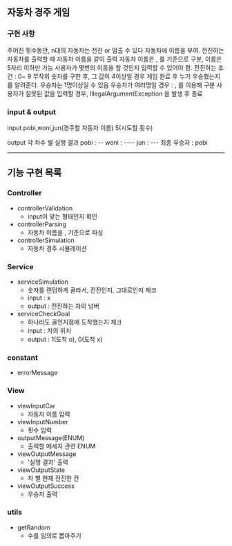 
## 자동차 경주 게임
### 구현 사항
주어진 횟수동안, n대의 자동차는 전진 or 멈출 수 있다
자동차에 이름을 부여. 전진하는 자동차를 출력할 때 자동차 이름을 같이 출력
자동차 이름은 , 를 기준으로 구분, 이름은 5자리 이하만 가능
사용자가 몇번의 이동을 할 것인지 입력할 수 있어야 함.
전진하는 조건 : 0~ 9 무작위 숫자를 구한 후, 그 값이 4이상일 경우
게임 완료 후 누가 우승했는지를 알려준다. 우승자는 1명이상일 수 있음
우승자가 여러명일 경우 : , 를 이용해 구분
사용자가 잘못된 값을 입력할 경우, IllegalArgumentException 을 발생 후 종료

### input & output
input
pobi,woni,jun(경주할 자동차 이름)
5(시도할 횟수)

output
각 차수 별 실행 결과
pobi : --
woni : ----
jun : ---
최종 우승자 : pobi

---

## 기능 구현 목록

### Controller

- controllerValidation
  - input이 맞는 형태인지 확인
- controllerParsing
  - 자동차 이름을 , 기준으로 파싱
- controllerSimulation
  - 자동차 경주 시뮬레이션

### Service

- serviceSimulation
  - 숫자를 랜덤하게 골라서, 전진인지, 그대로인지 체크
  - input : x
  - output : 전진하는 차의 넘버
- serviceCheckGoal
  - 하나라도 골인지점에 도착했는지 체크 
  - input : 차의 위치
  - output : 1(도착 o), 0(도착 x)
### constant

- errorMessage

### View

- viewInputCar
  - 자동차 이름 입력
- viewInputNumber
  - 횟수 입력
- outputMessage(ENUM)
  - 출력할 메세지 관련 ENUM
- viewOutputMessage
  - '실행 결과' 출력
- viewOutputState
  - 차 별 현재 전진한 칸
- viewOutputSuccess
  - 우승자 출력
### utils

- getRandom
  - 수를 임의로 뽑아주기